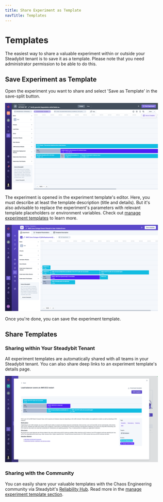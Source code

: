 ```yaml
---
title: Share Experiment as Template
navTitle: Templates
---
```


# Templates

The easiest way to share a valuable experiment within or outside your Steadybit tenant is to save it as a template. Please note that you need administrator permission to be able to do this.

## Save Experiment as Template

Open the experiment you want to share and select 'Save as Template' in the save-split button.

![Experiment Editor - Save as Template](experiment-save-as-template.png)

The experiment is opened in the experiment template's editor. Here, you must describe at least the template description (title and details). But it's also advisable to replace the experiment's parameters with relevant template placeholders or environment variables. Check out [manage experiment templates](../../../install-and-configure/manage-experiment-templates/) to learn more.

![Experiment Template Editor](experiment-template-editor.png)

Once you're done, you can save the experiment template.

## Share Templates

### Sharing within Your Steadybit Tenant

All experiment templates are automatically shared with all teams in your Steadybit tenant. You can also share deep links to an experiment template's details page.

![Template details](template-details.png)

### Sharing with the Community

You can easily share your valuable templates with the Chaos Engineering community via Steadybit's [Reliability Hub](https://hub.steadybit.com/). Read more in the [manage experiment template section](../../../install-and-configure/manage-experiment-templates/#share-templates).
